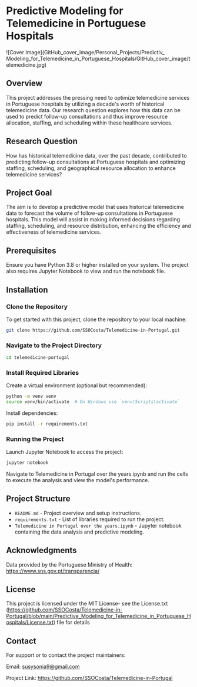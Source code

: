 # Predictive Modeling for Telemedicine in Portuguese Hospitals
![Cover Image](GitHub_cover_image/Personal_Projects/Predictiv_ Modeling_for_Telemedicine_in_Portuguese_Hospitals/GitHub_cover_image/telemedicine.jpg)

## Overview
This project addresses the pressing need to optimize telemedicine services in Portuguese hospitals by utilizing a decade's worth of historical telemedicine data. Our research question explores how this data can be used to predict follow-up consultations and thus improve resource allocation, staffing, and scheduling within these healthcare services.

## Research Question
How has historical telemedicine data, over the past decade, contributed to predicting follow-up consultations at Portuguese hospitals and optimizing staffing, scheduling, and geographical resource allocation to enhance telemedicine services?

## Project Goal
The aim is to develop a predictive model that uses historical telemedicine data to forecast the volume of follow-up consultations in Portuguese hospitals. This model will assist in making informed decisions regarding staffing, scheduling, and resource distribution, enhancing the efficiency and effectiveness of telemedicine services.

## Prerequisites
Ensure you have Python 3.8 or higher installed on your system. The project also requires Jupyter Notebook to view and run the notebook file.

## Installation

### Clone the Repository

To get started with this project, clone the repository to your local machine:
```bash
git clone https://github.com/SSOCosta/Telemedicine-in-Portugal.git

```
### Navigate to the Project Directory
```bash
cd telemedicine-portugal
```

### Install Required Libraries
Create a virtual environment (optional but recommended):
```bash
python -m venv venv
source venv/bin/activate  # On Windows use `venv\Scripts\activate`
```
Install dependencies:

```bash
pip install -r requirements.txt
```

### Running the Project

Launch Jupyter Notebook to access the project:
```bash
jupyter notebook
```

Navigate to Telemedicine in Portugal over the years.ipynb and run the cells to execute the analysis and view the model's performance.

## Project Structure

- `README.md` - Project overview and setup instructions.
- `requirements.txt` - List of libraries required to run the project.
- `Telemedicine in Portugal over the years.ipynb` - Jupyter notebook containing the data analysis and predictive modeling.

## Acknowledgments

Data provided by the Portuguese Ministry of Health: https://www.sns.gov.pt/transparencia/

## License

This project is licensed under the MIT License- see the License.txt (https://github.com/SSOCosta/Telemedicine-in-Portugal/blob/main/Predictive_Modeling_for_Telemedicine_in_Portuguese_Hospitals/License.txt) file for details

## Contact

For support or to contact the project maintainers:

Email: susysonia9@gmail.com

Project Link: https://github.com/SSOCosta/Telemedicine-in-Portugal
